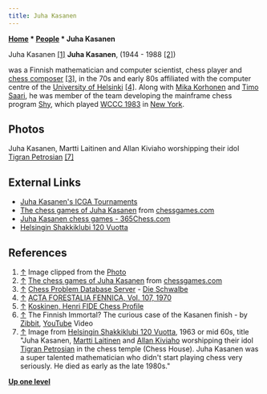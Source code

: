 ```yaml
---
title: Juha Kasanen
---
```

**[Home](Home "Home") \* [People](People "People") \* Juha Kasanen**



 [](http://www.helsinginshakkiklubi.fi/v120/hsk120AK/HSK120AK.HTM) Juha Kasanen <a id="cite-note-1" href="#cite-ref-1">[1]</a> 
**Juha Kasanen**, (1944 - 1988 <a id="cite-note-2" href="#cite-ref-2">[2]</a>)  

was a Finnish mathematician and computer scientist, chess player and [chess composer](Category:Chess_Composer "Category:Chess Composer") <a id="cite-note-3" href="#cite-ref-3">[3]</a>, in the 70s and early 80s affiliated with the computer centre of the [University of Helsinki](University_of_Helsinki "University of Helsinki") <a id="cite-note-4" href="#cite-ref-4">[4]</a>. 
Along with [Mika Korhonen](Mika_Korhonen "Mika Korhonen") and [Timo Saari](Timo_Saari "Timo Saari"), he was member of the team developing the mainframe chess program [Shy](Shy "Shy"), which played [WCCC 1983](WCCC_1983 "WCCC 1983") in [New York](https://en.wikipedia.org/wiki/New_York_City).



## Photos


 [](http://www.helsinginshakkiklubi.fi/v120/hsk120AK/HSK120AK.HTM) 
Juha Kasanen, Martti Laitinen and Allan Kiviaho worshipping their idol [Tigran Petrosian](https://en.wikipedia.org/wiki/Tigran_Petrosian) <a id="cite-note-7" href="#cite-ref-7">[7]</a>



## External Links


* [Juha Kasanen's ICGA Tournaments](https://www.game-ai-forum.org/icga-tournaments/person.php?id=448)
* [The chess games of Juha Kasanen](http://www.chessgames.com/perl/chessplayer?pid=86593) from [chessgames.com](http://www.chessgames.com/index.html)
* [Juha Kasanen chess games - 365Chess.com](https://www.365chess.com/players/Juha_Kasanen)
* [Helsingin Shakkiklubi 120 Vuotta](http://www.helsinginshakkiklubi.fi/v120/hsk120AK/HSK120AK.HTM)


## References


1. <a id="cite-ref-1" href="#cite-note-1">↑</a> Image clipped from the [Photo](#photos)
2. <a id="cite-ref-2" href="#cite-note-2">↑</a> [The chess games of Juha Kasanen](http://www.chessgames.com/perl/chessplayer?pid=86593) from [chessgames.com](http://www.chessgames.com/index.html)
3. <a id="cite-ref-3" href="#cite-note-3">↑</a> [Chess Problem Database Server](https://pdb.dieschwalbe.de/search.jsp) - [Die Schwalbe](https://en.wikipedia.org/wiki/Die_Schwalbe)
4. <a id="cite-ref-4" href="#cite-note-4">↑</a> [ACTA FORESTALIA FENNICA, Vol. 107, 1970](https://helda.helsinki.fi/bitstream/handle/1975/8428/acta_1970_107_kallio.t.pdf.txt?sequence=4)
5. <a id="cite-ref-5" href="#cite-note-5">↑</a> [Koskinen, Henri FIDE Chess Profile](https://ratings.fide.com/card.phtml?event=500720)
6. <a id="cite-ref-6" href="#cite-note-6">↑</a> The Finnish Immortal? The curious case of the Kasanen finish - by [Zibbit](https://www.facebook.com/ZibbitVideos), [YouTube](https://en.wikipedia.org/wiki/YouTube) Video
7. <a id="cite-ref-7" href="#cite-note-7">↑</a> Image from [Helsingin Shakkiklubi 120 Vuotta](http://www.helsinginshakkiklubi.fi/v120/hsk120AK/HSK120AK.HTM), 1963 or mid 60s, title "Juha Kasanen, [Martti Laitinen](https://ratings.fide.com/card.phtml?event=501140) and [Allan Kiviaho](https://ratings.fide.com/card.phtml?event=500569) worshipping their idol [Tigran Petrosian](https://en.wikipedia.org/wiki/Tigran_Petrosian) in the chess temple (Chess House). Juha Kasanen was a super talented mathematician who didn't start playing chess very seriously. He died as early as the late 1980s."

**[Up one level](People "People")**







 
